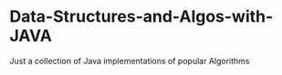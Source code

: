 # Data-Structures-and-Algos-with-JAVA
Just a collection of Java implementations of popular Algorithms
